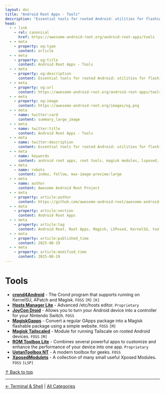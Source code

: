 ```yaml
---
layout: doc
title: "Android Root Apps - Tools"
description: "Essential tools for rooted Android: utilities for flashing, partitioning, backups, logs, and system inspection to manage your rooted device effectively."
head:
  - - link
    - rel: canonical
      href: https://awesome-android-root.org/android-root-apps/tools
  - - meta
    - property: og:type
      content: article
  - - meta
    - property: og:title
      content: Android Root Apps - Tools
  - - meta
    - property: og:description
      content: Essential tools for rooted Android: utilities for flashing, partitioning, backups, logs, and system inspection to manage your rooted device effectively.
  - - meta
    - property: og:url
      content: https://awesome-android-root.org/android-root-apps/tools
  - - meta
    - property: og:image
      content: https://awesome-android-root.org/images/og.png
  - - meta
    - name: twitter:card
      content: summary_large_image
  - - meta
    - name: twitter:title
      content: Android Root Apps - Tools
  - - meta
    - name: twitter:description
      content: Essential tools for rooted Android: utilities for flashing, partitioning, backups, logs, and system inspection to manage your rooted device effectively.
  - - meta
    - name: keywords
      content: android root apps, root tools, magisk modules, lsposed, kernelsu, tools, flashing, partitioning, backup, system utilities
  - - meta
    - name: robots
      content: index, follow, max-image-preview:large
  - - meta
    - name: author
      content: Awesome Android Root Project
  - - meta
    - property: article:author
      content: https://github.com/awesome-android-root/awesome-android-root
  - - meta
    - property: article:section
      content: Android Root Apps
  - - meta
    - property: article:tag
      content: Android Root, Root Apps, Magisk, LSPosed, KernelSU, tools, backup
  - - meta
    - property: article:published_time
      content: 2025-08-19
  - - meta
    - property: article:modified_time
      content: 2025-08-19
---
```


# Tools
- **[crond4Android](https://github.com/powerAn2020/crond4android)** - The Crond program that supports running on KernelSU, APatch and Magisk. `FOSS` `[M]` `[K]`
- **[Hosts Manager Lite](https://play.google.com/store/apps/details?id=awais.hostsmanager.lite)** - Advanced /etc/hosts editor. `Proprietary`
- **[JoyCon Droid](https://joycondroid.gitbook.io/joycondroid)** - Allows you to turn your Android device into a controller for your Nintendo Switch. `FOSS`
- **[MagiskGapps](https://github.com/wacko1805/MagiskGapps)** - Convert a regular GApps package into a Magisk flashable package using a simple website. `FOSS` `[M]`
- **[Magisk Tailscaled](https://github.com/mgksu/tailscaled)** - Module for running Tailscale on rooted Android devices. `FOSS` `[M]`
- **[ROM Toolbox Lite](https://play.google.com/store/apps/details?id=com.jrummy.liberty.toolbox)** - Combines several powerful apps to customize and enhance the performance of your device into one app. `Proprietary`
- **[UotanToolbox NT](https://github.com/Uotan-Dev/UotanToolboxNT)** - A modern toolbox for geeks. `FOSS`
- **[XposedModulets](https://github.com/binarynoise/XposedModulets)** - A collection of many small useful Xposed Modules. `FOSS` `[LSP]`

[↑ Back to top](#table-of-contents)

---
[← Terminal & Shell](./terminals.md) | [All Categories](./index.md)
